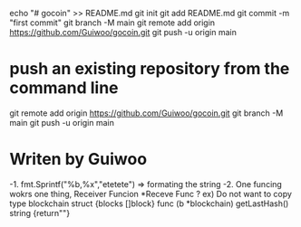 echo "# gocoin" >> README.md
git init
git add README.md
git commit -m "first commit"
git branch -M main
git remote add origin https://github.com/Guiwoo/gocoin.git
git push -u origin main

# push an existing repository from the command line

git remote add origin https://github.com/Guiwoo/gocoin.git
git branch -M main
git push -u origin main

# Writen by Guiwoo

-1. fmt.Sprintf("%b,%x","etetete") => formating the string
-2. One funcing wokrs one thing, Receiver Funcion
*Receve Func ? ex) Do not want to copy
type blockchain struct {blocks []block}
func (b *blockchain) getLastHash() string {return""}
